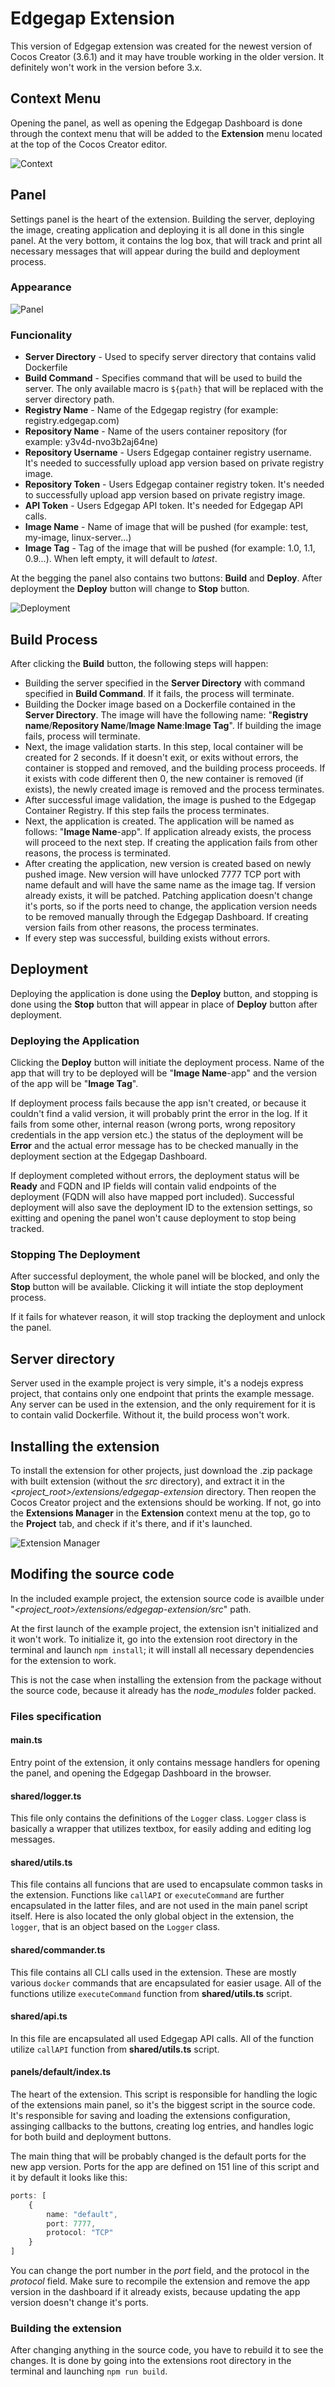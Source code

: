 # Edgegap Extension
This version of Edgegap extension was created for the newest version of Cocos Creator (3.6.1) and it may have trouble working in the older version. It definitely won't work in the version before 3.x.

## Context Menu
Opening the panel, as well as opening the Edgegap Dashboard is done through the context menu that will be added to the **Extension** menu located at the top of the Cocos Creator editor.

![Context](img/context.png)

## Panel
Settings panel is the heart of the extension. Building the server, deploying the image, creating application and deploying it is all done in this single panel. At the very bottom, it contains the log box, that will track and print all necessary messages that will appear during the build and deployment process.

### Appearance
![Panel](img/panel.png)

### Funcionality
- **Server Directory** - Used to specify server directory that contains valid Dockerfile
- **Build Command** - Specifies command that will be used to build the server. The only available macro is `${path}` that will be replaced with the server directory path.
- **Registry Name** - Name of the Edgegap registry (for example: registry.edgegap.com)
- **Repository Name** - Name of the users container repository (for example: y3v4d-nvo3b2aj64ne)
- **Repository Username** - Users Edgegap container registry username. It's needed to successfully upload app version based on private registry image.
- **Repository Token** - Users Edgegap container registry token. It's needed to successfully upload app version based on private registry image.
- **API Token** - Users Edgegap API token. It's needed for Edgegap API calls.
- **Image Name** - Name of image that will be pushed (for example: test, my-image, linux-server...)
- **Image Tag** - Tag of the image that will be pushed (for example: 1.0, 1.1, 0.9...). When left empty, it will default to *latest*.

At the begging the panel also contains two buttons: **Build** and **Deploy**. After deployment the **Deploy** button will change to **Stop** button.

![Deployment](img/deployment.png)

## Build Process
After clicking the **Build** button, the following steps will happen:

- Building the server specified in the **Server Directory** with command specified in **Build Command**. If it fails, the process will terminate.
- Building the Docker image based on a Dockerfile contained in the **Server Directory**. The image will have the following name: "**Registry name**/**Repository Name**/**Image Name**:**Image Tag**". If building the image fails, process will terminate.
- Next, the image validation starts. In this step, local container will be created for 2 seconds. If it doesn't exit, or exits without errors, the container is stopped and removed, and the building process proceeds. If it exists with code different then 0, the new container is removed (if exists), the newly created image is removed and the process terminates.
- After successful image validation, the image is pushed to the Edgegap Container Registry. If this step fails the process terminates.
- Next, the application is created. The application will be named as follows: "**Image Name**-app". If application already exists, the process will proceed to the next step. If creating the application fails from other reasons, the process is terminated.
- After creating the application, new version is created based on newly pushed image. New version will have unlocked 7777 TCP port with name default and will have the same name as the image tag. If version already exists, it will be patched. Patching application doesn't change it's ports, so if the ports need to change, the application version needs to be removed manually through the Edgegap Dashboard. If creating version fails from other reasons, the process terminates.
- If every step was successful, building exists without errors.

## Deployment
Deploying the application is done using the **Deploy** button, and stopping is done using the **Stop** button that will appear in place of **Deploy** button after deployment.

### Deploying the Application
Clicking the **Deploy** button will initiate the deployment process. Name of the app that will try to be deployed will be "**Image Name**-app" and the version of the app will be "**Image Tag**".

If deployment process fails because the app isn't created, or because it couldn't find a valid version, it will probably print the error in the log. If it fails from some other, internal reason (wrong ports, wrong repository credentials in the app version etc.) the status of the deployment will be **Error** and the actual error message has to be checked manually in the deployment section at the Edgegap Dashboard.

If deployment completed without errors, the deployment status will be **Ready** and FQDN and IP fields will contain valid endpoints of the deployment (FQDN will also have mapped port included). Successful deployment will also save the deployment ID to the extension settings, so exitting and opening the panel won't cause deployment to stop being tracked.

### Stopping The Deployment
After successful deployment, the whole panel will be blocked, and only the **Stop** button will be available. Clicking it will intiate the stop deployment process.

If it fails for whatever reason, it will stop tracking the deployment and unlock the panel.

## Server directory
Server used in the example project is very simple, it's a nodejs express project, that contains only one endpoint that prints the example message. Any server can be used in the extension, and the only requirement for it is to contain valid Dockerfile. Without it, the build process won't work.

## Installing the extension
To install the extension for other projects, just download the .zip package with built extension (without the *src* directory), and extract it in the *<project_root>/extensions/edgegap-extension* directory. Then reopen the Cocos Creator project and the extensions should be working. If not, go into the **Extensions Manager** in the **Extension** context menu at the top, go to the **Project** tab, and check if it's there, and if it's launched.

![Extension Manager](img/extensions-manager.png)

## Modifing the source code
In the included example project, the extension source code is availble under "*<project_root>/extensions/edgegap-extension/src*" path.

At the first launch of the example project, the extension isn't initialized and it won't work. To initialize it, go into the extension root directory in the terminal and launch `npm install`; it will install all necessary dependencies for the extension to work. 

This is not the case when installing the extension from the package without the source code, because it already has the *node_modules* folder packed.

### Files specification

#### **main.ts**
Entry point of the extension, it only contains message handlers for opening the panel, and opening the Edgegap Dashboard in the browser.

#### **shared/logger.ts**
This file only contains the definitions of the `Logger` class. `Logger` class is basically a wrapper that utilizes textbox, for easily adding and editing log messages.

#### **shared/utils.ts**
This file contains all funcions that are used to encapsulate common tasks in the extension. Functions like `callAPI` or `executeCommand` are further encapsulated in the latter files, and are not used in the main panel script itself. Here is also located the only global object in the extension, the `logger`, that is an object based on the `Logger` class.

#### **shared/commander.ts**
This file contains all CLI calls used in the extension. These are mostly various `docker` commands that are encapsulated for easier usage. All of the functions utilize `executeCommand` function from **shared/utils.ts** script.

#### **shared/api.ts**
In this file are encapsulated all used Edgegap API calls. All of the function utilize `callAPI` function from **shared/utils.ts** script.

#### **panels/default/index.ts**
The heart of the extension. This script is responsible for handling the logic of the extensions main panel, so it's the biggest script in the source code.
It's responsible for saving and loading the extensions configuration, assinging callbacks to the buttons, creating log entries, and handles logic for both build and deployment buttons.

The main thing that will be probably changed is the default ports for the new app version. Ports for the app are defined on 151 line of this script and it by default it looks like this:
```ts
ports: [
    {
        name: "default",
        port: 7777,
        protocol: "TCP"
    }
]
```
You can change the port number in the *port* field, and the protocol in the *protocol* field. Make sure to recompile the extension and remove the app version in the dashboard if it already exists, because updating the app version doesn't change it's ports.

### Building the extension
After changing anything in the source code, you have to rebuild it to see the changes. It is done by going into the extensions root directory in the terminal and launching `npm run build`.